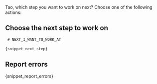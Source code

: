 Tao, which step you want to work on next? Choose one of the following actions:

## Choose the next step to work on

`````markdown
 # NEXT_I_WANT_TO_WORK_AT
 
{snippet_next_step}
`````

## Report errors

{snippet_report_errors}
